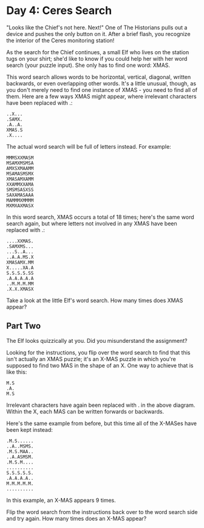 # Day 4: Ceres Search

"Looks like the Chief's not here. Next!" One of The Historians pulls
out a device and pushes the only button on it. After a brief flash,
you recognize the interior of the Ceres monitoring station!

As the search for the Chief continues, a small Elf who lives on the
station tugs on your shirt; she'd like to know if you could help her
with her word search (your puzzle input). She only has to find one
word: XMAS.

This word search allows words to be horizontal, vertical, diagonal,
written backwards, or even overlapping other words. It's a little
unusual, though, as you don't merely need to find one instance of
XMAS - you need to find all of them. Here are a few ways XMAS might
appear, where irrelevant characters have been replaced with .:

```
..X...
.SAMX.
.A..A.
XMAS.S
.X....
```

The actual word search will be full of letters instead. For example:

```
MMMSXXMASM
MSAMXMSMSA
AMXSXMAAMM
MSAMASMSMX
XMASAMXAMM
XXAMMXXAMA
SMSMSASXSS
SAXAMASAAA
MAMMMXMMMM
MXMXAXMASX
```

In this word search, XMAS occurs a total of 18 times; here's the same
word search again, but where letters not involved in any XMAS have
been replaced with .:

```
....XXMAS.
.SAMXMS...
...S..A...
..A.A.MS.X
XMASAMX.MM
X.....XA.A
S.S.S.S.SS
.A.A.A.A.A
..M.M.M.MM
.X.X.XMASX
```

Take a look at the little Elf's word search. How many times does XMAS
appear?

##  Part Two

The Elf looks quizzically at you. Did you misunderstand the
assignment?

Looking for the instructions, you flip over the word search to find
that this isn't actually an XMAS puzzle; it's an X-MAS puzzle in which
you're supposed to find two MAS in the shape of an X. One way to
achieve that is like this:

```
M.S
.A.
M.S
```

Irrelevant characters have again been replaced with . in the above
diagram. Within the X, each MAS can be written forwards or backwards.

Here's the same example from before, but this time all of the X-MASes
have been kept instead:

```
.M.S......
..A..MSMS.
.M.S.MAA..
..A.ASMSM.
.M.S.M....
..........
S.S.S.S.S.
.A.A.A.A..
M.M.M.M.M.
..........
```

In this example, an X-MAS appears 9 times.

Flip the word search from the instructions back over to the word search side and try again. How many times does an X-MAS appear?

